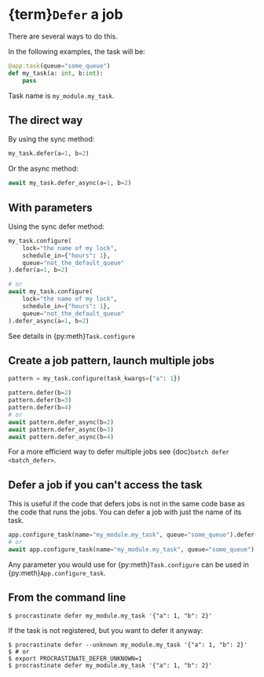 # {term}`Defer` a job

There are several ways to do this.

In the following examples, the task will be:

```python
@app.task(queue="some_queue")
def my_task(a: int, b:int):
    pass
```

Task name is `my_module.my_task`.

## The direct way

By using the sync method:

```python
my_task.defer(a=1, b=2)
```

Or the async method:

```python
await my_task.defer_async(a=1, b=2)
```

## With parameters

Using the sync defer method:

```python
my_task.configure(
    lock="the name of my lock",
    schedule_in={"hours": 1},
    queue="not_the_default_queue"
).defer(a=1, b=2)

# or
await my_task.configure(
    lock="the name of my lock",
    schedule_in={"hours": 1},
    queue="not_the_default_queue"
).defer_async(a=1, b=2)
```

See details in {py:meth}`Task.configure`

## Create a job pattern, launch multiple jobs

```python
pattern = my_task.configure(task_kwargs={"a": 1})

pattern.defer(b=2)
pattern.defer(b=3)
pattern.defer(b=4)
# or
await pattern.defer_async(b=2)
await pattern.defer_async(b=3)
await pattern.defer_async(b=4)
```

For a more efficient way to defer multiple jobs see {doc}`batch defer <batch_defer>`.

## Defer a job if you can't access the task

This is useful if the code that defers jobs is not in the same code base as the code
that runs the jobs. You can defer a job with just the name of its task.

```python
app.configure_task(name="my_module.my_task", queue="some_queue").defer(a=1, b=2)
# or
await app.configure_task(name="my_module.my_task", queue="some_queue").defer_async(a=1, b=2)
```

Any parameter you would use for {py:meth}`Task.configure` can be used in
{py:meth}`App.configure_task`.

## From the command line

```console
$ procrastinate defer my_module.my_task '{"a": 1, "b": 2}'
```

If the task is not registered, but you want to defer it anyway:

```console
$ procrastinate defer --unknown my_module.my_task '{"a": 1, "b": 2}'
$ # or
$ export PROCRASTINATE_DEFER_UNKNOWN=1
$ procrastinate defer my_module.my_task '{"a": 1, "b": 2}'
```
